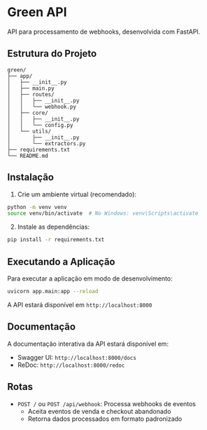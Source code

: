 # Green API

API para processamento de webhooks, desenvolvida com FastAPI.

## Estrutura do Projeto

```
green/
├── app/
│   ├── __init__.py
│   ├── main.py
│   ├── routes/
│   │   ├── __init__.py
│   │   └── webhook.py
│   ├── core/
│   │   ├── __init__.py
│   │   └── config.py
│   └── utils/
│       ├── __init__.py
│       └── extractors.py
├── requirements.txt
└── README.md
```

## Instalação

1. Crie um ambiente virtual (recomendado):
```bash
python -m venv venv
source venv/bin/activate  # No Windows: venv\Scripts\activate
```

2. Instale as dependências:
```bash
pip install -r requirements.txt
```

## Executando a Aplicação

Para executar a aplicação em modo de desenvolvimento:

```bash
uvicorn app.main:app --reload
```

A API estará disponível em `http://localhost:8000`

## Documentação

A documentação interativa da API estará disponível em:
- Swagger UI: `http://localhost:8000/docs`
- ReDoc: `http://localhost:8000/redoc`

## Rotas

- `POST /` ou `POST /api/webhook`: Processa webhooks de eventos
  - Aceita eventos de venda e checkout abandonado
  - Retorna dados processados em formato padronizado 
